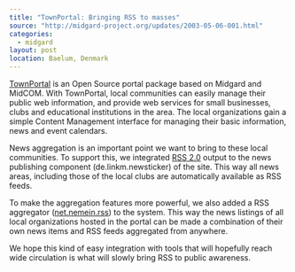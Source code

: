 ```yaml
---
title: "TownPortal: Bringing RSS to masses"
source: "http://midgard-project.org/updates/2003-05-06-001.html"
categories:
  - midgard
layout: post
location: Baelum, Denmark
---
```

[TownPortal](http://townportal.sourceforge.net/) is an Open Source portal package based on Midgard and MidCOM. With TownPortal, local communities can easily manage their public web information, and provide web services for small businesses, clubs and educational institutions in the area. The local organizations gain a simple Content Management interface for managing their basic
information, news and event calendars.

News aggregation is an important point we want to bring to these local communities. To support this, we integrated [RSS 2.0](http://backend.userland.com/rss) output to the news publishing component (de.linkm.newsticker) of the site. This way all news areas, including those of the local clubs are automatically available as RSS feeds.

To make the aggregation features more powerful, we also added a RSS aggregator ([net.nemein.rss](http://web.archive.org/web/20040225071435/http://cvs.midgard-project.org/cgi-bin/cvsweb.cgi/contrib/MidCOM/components/net.nemein.rss.xml?rev=1.3&content-type=text/x-cvsweb-markup)) to the system. This way the news listings of all local organizations hosted in the portal can be made a combination of their own news items and RSS feeds aggregated from anywhere.

We hope this kind of easy integration with tools that will hopefully reach wide circulation is what will slowly bring RSS to public awareness.
